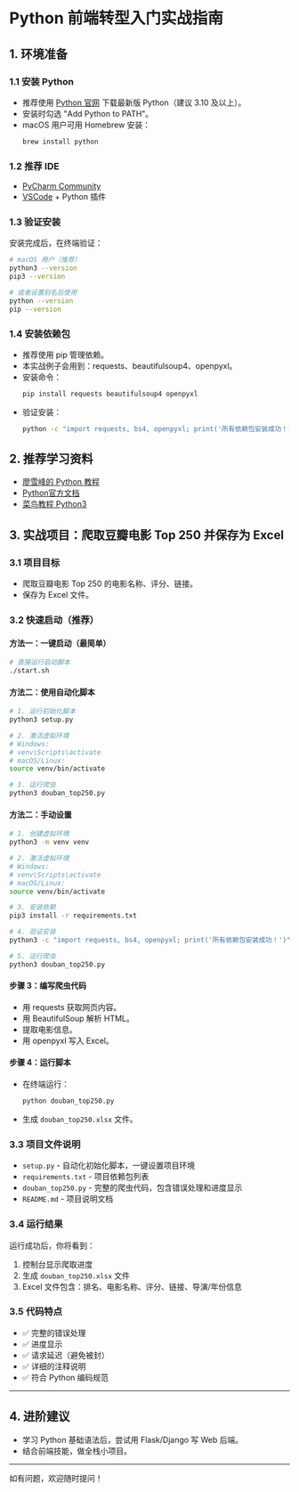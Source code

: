 # Python 前端转型入门实战指南

## 1. 环境准备

### 1.1 安装 Python
- 推荐使用 [Python 官网](https://www.python.org/downloads/) 下载最新版 Python（建议 3.10 及以上）。
- 安装时勾选 "Add Python to PATH"。
- macOS 用户可用 Homebrew 安装：
  ```bash
  brew install python
  ```

### 1.2 推荐 IDE
- [PyCharm Community](https://www.jetbrains.com/pycharm/download/)
- [VSCode](https://code.visualstudio.com/) + Python 插件

### 1.3 验证安装
安装完成后，在终端验证：
```bash
# macOS 用户（推荐）
python3 --version
pip3 --version

# 或者设置别名后使用
python --version
pip --version
```

### 1.4 安装依赖包
- 推荐使用 pip 管理依赖。
- 本实战例子会用到：requests、beautifulsoup4、openpyxl。
- 安装命令：
  ```bash
  pip install requests beautifulsoup4 openpyxl
  ```
- 验证安装：
  ```bash
  python -c "import requests, bs4, openpyxl; print('所有依赖包安装成功！')"
  ```

## 2. 推荐学习资料
- [廖雪峰的 Python 教程](https://www.liaoxuefeng.com/wiki/1016959663602400)
- [Python官方文档](https://docs.python.org/zh-cn/3/)
- [菜鸟教程 Python3](https://www.runoob.com/python3/python3-tutorial.html)

## 3. 实战项目：爬取豆瓣电影 Top 250 并保存为 Excel

### 3.1 项目目标
- 爬取豆瓣电影 Top 250 的电影名称、评分、链接。
- 保存为 Excel 文件。

### 3.2 快速启动（推荐）

#### 方法一：一键启动（最简单）
```bash
# 直接运行启动脚本
./start.sh
```

#### 方法二：使用自动化脚本
```bash
# 1. 运行初始化脚本
python3 setup.py

# 2. 激活虚拟环境
# Windows:
# venv\Scripts\activate
# macOS/Linux:
source venv/bin/activate

# 3. 运行爬虫
python3 douban_top250.py
```

#### 方法二：手动设置
```bash
# 1. 创建虚拟环境
python3 -m venv venv

# 2. 激活虚拟环境
# Windows:
# venv\Scripts\activate
# macOS/Linux:
source venv/bin/activate

# 3. 安装依赖
pip3 install -r requirements.txt

# 4. 验证安装
python3 -c "import requests, bs4, openpyxl; print('所有依赖包安装成功！')"

# 5. 运行爬虫
python3 douban_top250.py
```

#### 步骤 3：编写爬虫代码
- 用 requests 获取网页内容。
- 用 BeautifulSoup 解析 HTML。
- 提取电影信息。
- 用 openpyxl 写入 Excel。

#### 步骤 4：运行脚本
- 在终端运行：
  ```bash
  python douban_top250.py
  ```
- 生成 `douban_top250.xlsx` 文件。

### 3.3 项目文件说明

- `setup.py` - 自动化初始化脚本，一键设置项目环境
- `requirements.txt` - 项目依赖包列表
- `douban_top250.py` - 完整的爬虫代码，包含错误处理和进度显示
- `README.md` - 项目说明文档

### 3.4 运行结果

运行成功后，你将看到：
1. 控制台显示爬取进度
2. 生成 `douban_top250.xlsx` 文件
3. Excel 文件包含：排名、电影名称、评分、链接、导演/年份信息

### 3.5 代码特点

- ✅ 完整的错误处理
- ✅ 进度显示
- ✅ 请求延迟（避免被封）
- ✅ 详细的注释说明
- ✅ 符合 Python 编码规范

---

## 4. 进阶建议
- 学习 Python 基础语法后，尝试用 Flask/Django 写 Web 后端。
- 结合前端技能，做全栈小项目。

---

如有问题，欢迎随时提问！ 